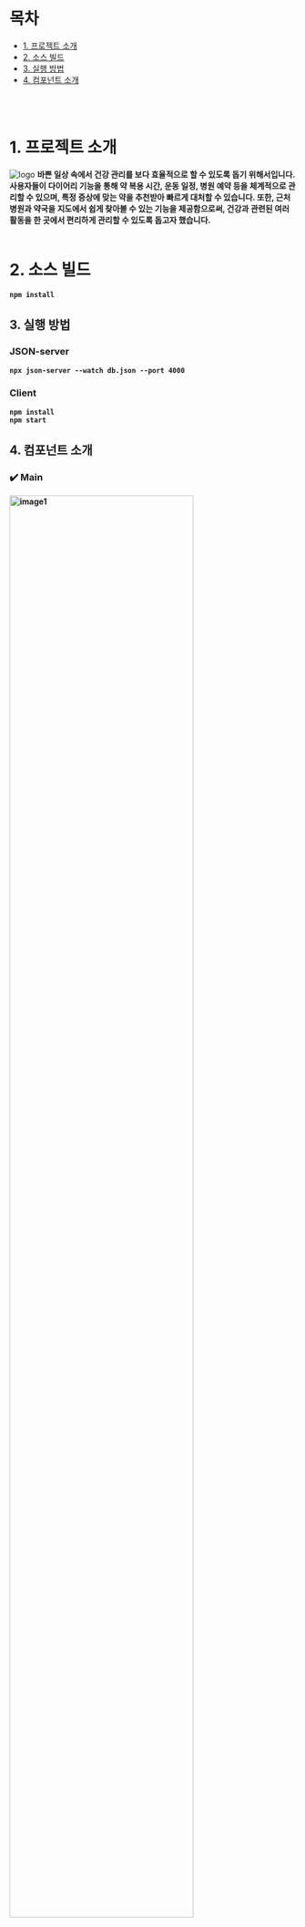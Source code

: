 # 목차

<ul>
  <li>
    <a href='#1-프로젝트-소개'>1. 프로젝트 소개</a>
  </li>

  <li>
    <a href='#2-소스-빌드'>2. 소스 빌드 </a>
  </li>
  <li>
    <a href='#3-실행-방법'>3. 실행 방법</a>
  </li>
  <li>
    <a href='#4-컴포넌트-소개'>4. 컴포넌트 소개</a>
  </li>
</ul>
<br/><br />

# 1. 프로젝트 소개

<div align="center">

</div>

<img src="https://github.com/user-attachments/assets/d70ca6be-653c-474d-87ae-e8299f771926" alt="logo">

<b>
바쁜 일상 속에서 건강 관리를 보다 효율적으로 할 수 있도록 돕기 위해서입니다. 사용자들이 다이어리 기능을 통해 약 복용 시간, 운동 일정, 병원 예약 등을 체계적으로 관리할 수 있으며, 특정 증상에 맞는 약을 추천받아 빠르게 대처할 수 있습니다. 또한, 근처 병원과 약국을 지도에서 쉽게 찾아볼 수 있는 기능을 제공함으로써, 건강과 관련된 여러 활동을 한 곳에서 편리하게 관리할 수 있도록 돕고자 했습니다.
<br /><br />

# 2. 소스 빌드

```
npm install
```

## 3. 실행 방법

### JSON-server

```
npx json-server --watch db.json --port 4000
```

### Client

```
npm install
npm start
```

## 4. 컴포넌트 소개

### ✔️ Main

<img width="80%" src="https://github.com/user-attachments/assets/60598e09-62a4-4f85-9513-a08680d4e849" alt="image1">

<img width="80%" src="https://github.com/user-attachments/assets/ebee3c29-f0a6-473a-988a-e08d8f7a4cbd" alt="image2">

### ✔️ Diary

<img width="80%" src="https://github.com/user-attachments/assets/46788a93-e0ec-4f1f-9940-484fcdfeb07f" alt="diary">

<img width="80%" src="https://github.com/user-attachments/assets/ce6a81eb-8262-473b-988c-9e2bdef0a5e7" alt="diary2">

<img width="80%" src="https://github.com/user-attachments/assets/6b25c513-d9b0-41e2-a1d3-0b32d03bd2f0" alt="diaryDelete">

 약, 병원, 운동 등 스케줄을 한번에 정리해서 볼 있어요! 
 잘못적은 일정은 지우지 않아도 이동시킬 수 있어요!
 월, 주, 일 별로 달력을 볼 수 있어요!

### ✔️ Hospital/Pharmacy

<img width="80%" src="https://github.com/user-attachments/assets/a7648c5c-26cc-415a-90a6-eafb86c34eb2" alt="hospital">

주변에 있는 약국과 병원을 검색없이 한번에 찾을 수 있어요!

### ✔️ Medicine

<img width="80%" src="https://github.com/user-attachments/assets/98db625b-2b38-41c4-94c8-38989934d560" alt="medicine">

몸상태만 누르면 적절한 약을 추첮받을 수 있어요!

### 커밋 규칙

기능추가 : [feat]

버그수정 : [fix]

css등 ui변경 : [design]

코드 리팩토링 : [refactor]

필요한 주석 추가 및 변경 : [comment]

파일 혹은 폴더명 수정 : [rename]

파일 삭제 : [remove]

코드 포맷 변경(프리티어 적용 등) : [format]

이미지, 파일, 코드 추가 : [add]

설치 : [install]
